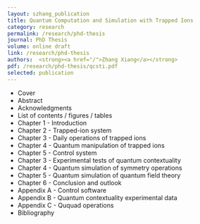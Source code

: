 ```yaml
---
layout: szhang_publication
title: Quantum Computation and Simulation with Trapped Ions
category: research
permalink: /research/phd-thesis
journal: PhD Thesis
volume: online draft
link: /research/phd-thesis
authors:  <strong><a href="/">Zhang Xiang</a></strong>
pdf: /research/phd-thesis/qcsti.pdf
selected: publication
---
```


* Cover
* Abstract
* Acknowledgments
* List of contents / figures / tables
* Chapter 1 - Introduction
* Chapter 2 - Trapped-ion system
* Chapter 3 - Daily operations of trapped ions
* Chapter 4 - Quantum manipulation of trapped ions
* Chapter 5 - Control system
* Chapter 3 - Experimental tests of quantum contextuality
* Chapter 4 - Quantum simulation of symmetry operations
* Chapter 5 - Quantum simulation of quantum field theory
* Chapter 6 - Conclusion and outlook
* Appendix A - Control software
* Appendix B - Quantum contextuality experimental data
* Appendix C - Ququad operations
* Bibliography
